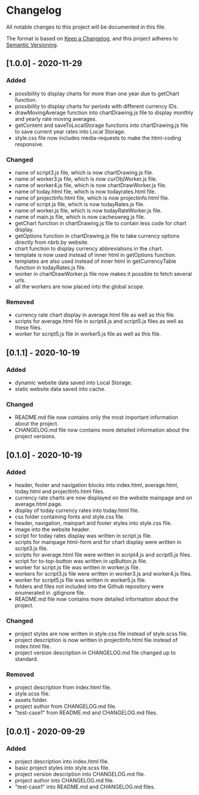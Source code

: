 # Changelog
All notable changes to this project will be documented in this file.

The format is based on [Keep a Changelog](https://keepachangelog.com/en/1.0.0/),
and this project adheres to [Semantic Versioning](https://semver.org/spec/v2.0.0.html).

## [1.0.0] - 2020-11-29
### Added
- possibility to display charts for more than one year due to getChart function.
- possibility to display charts for periods with different currency IDs.
- drawMovingAverage function into chartDrawing.js file to display monthly and yearly rate moving averages.
- getContent and saveToLocalStorage functions into chartDrawing.js file to save current year rates into Local Storage.
- style.css file now includes media-requests to make the html-coding responsive.

### Changed
- name of script3.js file, which is now chartDrawing.js file.
- name of worker3.js file, which is now curObjWorker.js file.
- name of worker4.js file, which is now chartDrawWorker.js file.
- name of today.html file, which is now todayrates.html file.
- name of projectInfo.html file, which is now projectinfo.html file.
- name of script.js file, which is now todayRates.js file.
- name of worker.js file, which is now todayRateWorker.js file.
- name of main.js file, which is now cacheswreg.js file.
- getChart function in chartDrawing.js file to contain less code for chart display.
- getOptions function in chartDrawing.js file to take currency options directly from nbrb.by website.
- chart function to display currency abbreviations in the chart.
- template is now used instead of inner html in getOptions function.
- templates are also used instead of inner html in getCurrencyTable function in todayRates.js file.
- worker in chartDrawWorker.js file now makes it possible to fetch several urls.
- all the workers are now placed into the global scope.

### Removed
- currency rate chart display in average.html file as well as this file.
- scripts for average.html file in script4.js and script5.js files as well as these files.
- worker for script5.js file in worker5.js file as well as this file.

## [0.1.1] - 2020-10-19
### Added
- dynamic website data saved into Local Storage.
- static website data saved into cache.

### Changed
- README.md file now contains only the most important information about the project.
- CHANGELOG.md file now contains more detailed information about the project versions.

## [0.1.0] - 2020-10-19
### Added
- header, footer and navigation blocks into index.html, average.html, today.html and projectInfo.html files.
- currency rate charts are now displayed on the website mainpage and on average.html page.
- display of today currency rates into today.html file.
- css folder containing fonts and style.css file.
- header, navigation, mainpart and footer styles into style.css file.
- image into the website header.
- script for today rates display was written in script.js file.
- scripts for mainpage html-form and for chart display were written in script3.js file.
- scripts for average.html file were written in script4.js and script5.js files.
- script for to-top-button was written in upButton.js file.
- worker for script.js file was written in worker.js file.
- workers for script3.js file were written in worker3.js and worker4.js files.
- worker for script5.js file was written in worker5.js file.
- folders and files not included into the Github repository were enumerated in .gitignore file.
- README.md file now contains more detailed information about the project.

### Changed
- project styles are now written in style.css file instead of style.scss file.
- project description is now written in projectInfo.html file instead of index.html file.
- project version description in CHANGELOG.md file changed up to standard.

### Removed
- project description from index.html file.
- style.scss file.
- assets folder.
- project author from CHANGELOG.md file.
- "test-case1" from README.md and CHANGELOG.md files.

## [0.0.1] - 2020-09-29
### Added
- project description into index.html file.
- basic project styles into style.scss file.
- project version description into CHANGELOG.md file.
- project author into CHANGELOG.md file.
- "test-case1" into README.md and CHANGELOG.md files.